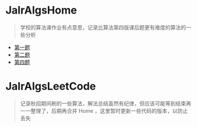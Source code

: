 # JalrAlgsHome

> 学校的算法课作业有点意思，记录比算法第四版课后题更有难度的算法的一些分析
>

- [第一题](doc/1-solve/1-Solve.md)
- [第二题](doc/2-solve/2-Solve.md)
- [第四题](doc/4-solve/4-Solve.md)



# JalrAlgsLeetCode

> 记录秋招期间刷的一些算法，解法总结虽然有纪律，但应该可能等到结束再一一整理了，后期再合并 Home ，这里暂时更新一些代码的版本，以防止丢失



